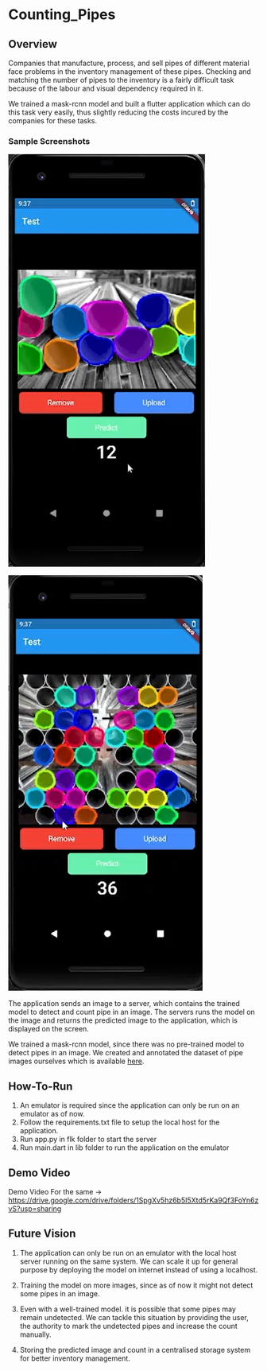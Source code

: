 # Counting_Pipes

## Overview

Companies that manufacture, process, and sell pipes of different material face problems in the inventory management of these pipes. Checking and matching the number of pipes to the inventory is a fairly difficult task because of the labour and visual dependency required in it.

We trained a mask-rcnn model and built a flutter application which can do this task very easily, thus slightly reducing the costs incured by the companies for these tasks.

### Sample Screenshots
![Alt text](Images/img1.png?raw=true "Prediction1")

![Alt text](Images/img2.png?raw=true "Prediction2")

The application sends an image to a server, which contains the trained model to detect and count pipe in an image. The servers runs the model on the image and returns the predicted image to the application, which is displayed on the screen.

We trained a mask-rcnn model, since there was no pre-trained model to detect pipes in an image. We created and annotated the dataset of pipe images ourselves which is available [here](kaggle.com/vijayshankar756/pipedataset).

## How-To-Run

1) An emulator is required since the application can only be run on an emulator as of now.
2) Follow the requirements.txt file to setup the local host for the application.
3) Run app.py in flk folder to start the server
4) Run main.dart in lib folder to run the application on the emulator

## Demo Video

Demo Video For the same -> https://drive.google.com/drive/folders/1SpgXv5hz6b5I5Xtd5rKa9Qf3FoYn6zvS?usp=sharing

## Future Vision

1) The application can only be run on an emulator with the local host server running on the same system. We can scale it up for general purpose by deploying the model on internet instead of using a localhost.

2) Training the model on more images, since as of now it might not detect some pipes in an image.

3) Even with a well-trained model. it is possible that some pipes may remain undetected. We can tackle this situation by providing the user, the authority to mark the undetected pipes and increase the count manually.

4) Storing the predicted image and count in a centralised storage system for better inventory management.

